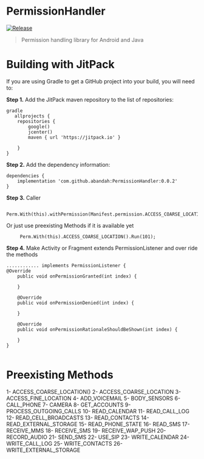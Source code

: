 # PermissionHandler
[![Release](https://jitpack.io/v/abandah/PermissionHandler.svg?style=flat-square)](https://jitpack.io/#abandah/PermissionHandler)

> Permission handling library for Android and Java



Building with JitPack
=====

If you are using Gradle to get a GitHub project into your build, you will need to:

**Step 1.** Add the JitPack maven repository to the list of repositories:

```
gradle
   allprojects {
    repositories {
        google()
        jcenter()
        maven { url 'https://jitpack.io' }

    }
}
```

**Step 2.**  Add the dependency information:

```
dependencies {
    implementation 'com.github.abandah:PermissionHandler:0.0.2'
}
```

**Step 3.**  Caller 

```
     Perm.With(this).withPermission(Manifest.permission.ACCESS_COARSE_LOCATION).Run(101);
```
Or just use preexisting Methods if it is available yet
```
     Perm.With(this).ACCESS_COARSE_LOCATION().Run(101);

```
**Step 4.**  Make Activity or Fragment extends PermissionListener and over ride the methods 

```
............ implements PermissionListener {
@Override
    public void onPermissionGranted(int index) {

    }

    @Override
    public void onPermissionDenied(int index) {

    }

    @Override
    public void onPermissionRationaleShouldBeShown(int index) {

    }
}
        
```
Preexisting Methods
=====
1- ACCESS_COARSE_LOCATION()
2- ACCESS_COARSE_LOCATION
3- ACCESS_FINE_LOCATION
4- ADD_VOICEMAIL
5- BODY_SENSORS
6- CALL_PHONE
7- CAMERA
8- GET_ACCOUNTS
9- PROCESS_OUTGOING_CALLS
10- READ_CALENDAR
11- READ_CALL_LOG
12- READ_CELL_BROADCASTS
13- READ_CONTACTS
14- READ_EXTERNAL_STORAGE
15- READ_PHONE_STATE
16- READ_SMS
17- RECEIVE_MMS
18- RECEIVE_SMS
19- RECEIVE_WAP_PUSH
20- RECORD_AUDIO
21- SEND_SMS
22- USE_SIP
23- WRITE_CALENDAR
24- WRITE_CALL_LOG
25- WRITE_CONTACTS
26- WRITE_EXTERNAL_STORAGE
